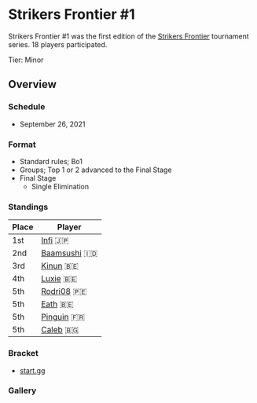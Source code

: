 # Strikers Frontier #1

Strikers Frontier #1 was the first edition of the [Strikers Frontier](sfmain.md) tournament series.
18 players participated.

Tier: Minor

## Overview

### Schedule

- September 26, 2021

### Format

- Standard rules; Bo1
- Groups; Top 1 or 2 advanced to the Final Stage
- Final Stage
  - Single Elimination

### Standings

|Place|Player|
|-|-|
|1st|[Infi](../../players/japanese/infi.md) :jp:|
|2nd|[Baamsushi](../../players/indonesian/baamsushi.md) :indonesia:|
|3rd|[Kinun](../../players/belgian/kinun.md) :belgium:|
|4th|[Luxie](../../players/belgian/luxie.md) :belgium:|
|5th|[Rodri08](../../players/peruvian/rodrift.md) :peru:|
|5th|[Eath](../../players/belgian/eath.md) :belgium:|
|5th|[Pinguin](../../players/french/pinguin.md) :fr:|
|5th|[Caleb](../../players/bulgarian/caleb.md) :bulgaria:|

### Bracket
- [start.gg](https://www.start.gg/tournament/strikers-frontier-1/details)		

### Gallery
